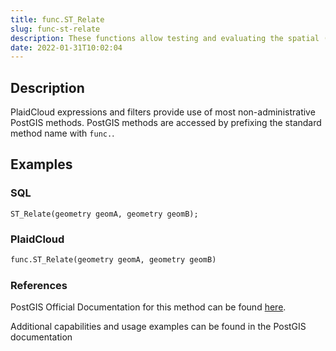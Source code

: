 ```yaml
---
title: func.ST_Relate
slug: func-st-relate
description: These functions allow testing and evaluating the spatial (topological) relationship between two geometries
date: 2022-01-31T10:02:04
---
```



## Description


PlaidCloud expressions and filters provide use of most non-administrative PostGIS methods. PostGIS methods are accessed by prefixing the standard method name with `func.`.



## Examples


### SQL



```
ST_Relate(geometry geomA, geometry geomB);
```


### PlaidCloud



```python
func.ST_Relate(geometry geomA, geometry geomB)
```


### References


PostGIS Official Documentation for this method can be found [here](https://postgis.net/docs/manual-3.1/ST_Relate.html).



Additional capabilities and usage examples can be found in the PostGIS documentation

